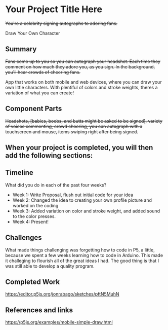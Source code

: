 # Your Project Title Here
~~You're a celebrity signing autographs to adoring fans.~~

Draw Your Own Character

## Summary
~~Fans come up to you so you can autograph your headshot. Each time they comment on how much they adore you, as you sign. In the background, you'll hear crowds of cheering fans.~~

App that works on both mobile and web devices, where you can draw your own little characters. With plentiful of colors and stroke weights, theres a variation of what you can create!

## Component Parts
~~Headshots, [babies, boobs, and butts might be asked to be signed], variety of voices commenting, crowd cheering, you can autograph with a touchscreen and mouse, items swiping right after being signed.~~

## When your project is completed, you will then add the following sections:

## Timeline

What did you do in each of the past four weeks?

- Week 1: Write Proposal, flush out initial code for your idea
- Week 2: Changed the idea to creating your own profile picture and worked on the coding
- Week 3: Added variation on color and stroke weight, and added sound to the color presses.
- Week 4: Present!
 
## Challenges

What made things challenging was forgetting how to code in P5, a little, because we spent a few weeks learning how to code in Arduino. This made it challeging to flourish all of the great ideas I had. The good thing is that I was still able to develop a quality program.

## Completed Work

https://editor.p5js.org/jonrabago/sketches/pftN5MuhN

## References and links

https://p5js.org/examples/mobile-simple-draw.html
